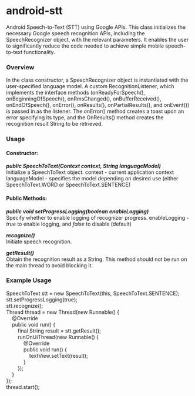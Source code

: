 # android-stt
Android Speech-to-Text (STT) using Google APIs.
This class initializes the necessary Google speech recognition APIs, including the SpeechRecognizer object, with the relevant parameters. It enables the user to significantly reduce the code needed to achieve simple mobile speech-to-text functionality.

### Overview
In the class constructor, a SpeechRecognizer object is instantiated with the user-specified language model.
A custom RecognitionListener, which implements the interface methods (onReadyForSpeech(), onBeginningOfSpeech(), onRmsChanged(), onBufferReceived(), onEndOfSpeech(), onError(), onResults(), onPartialResults(), and onEvent()) is passed in as the listener. The onError() method creates a toast upon an error specifying its type, and the OnResults() method creates the recognition result String to be retrieved.

### Usage
#### Constructor:
**_public SpeechToText(Context context, String languageModel)_**  
Initialize a SpeechToText object.
context - current application context
languageModel - specifies the model depending on desired use (either SpeechToText.WORD or SpeechToText.SENTENCE)

#### Public Methods:
**_public void setProgressLogging(boolean enableLogging)_**  
Specify whether to enable logging of recognizer progress.
enableLogging - _true_ to enable logging, and _false_ to disable (default)

**_recognize()_**  
Initiate speech recognition.

**_getResult()_**  
Obtain the recognition result as a String. This method should not be run on the main thread to avoid blocking it.

### Example Usage
SpeechToText stt = new SpeechToText(this, SpeechToText.SENTENCE);  
stt.setProgressLogging(true);  
stt.recognize();  
Thread thread = new Thread(new Runnable() {  
&nbsp;&nbsp;&nbsp;&nbsp;@Override  
&nbsp;&nbsp;&nbsp;&nbsp;public void run() {  
&nbsp;&nbsp;&nbsp;&nbsp;&nbsp;&nbsp;&nbsp;&nbsp;final String result = stt.getResult();  
&nbsp;&nbsp;&nbsp;&nbsp;&nbsp;&nbsp;&nbsp;&nbsp;runOnUiThread(new Runnable() {  
&nbsp;&nbsp;&nbsp;&nbsp;&nbsp;&nbsp;&nbsp;&nbsp;&nbsp;&nbsp;&nbsp;&nbsp;@Override  
&nbsp;&nbsp;&nbsp;&nbsp;&nbsp;&nbsp;&nbsp;&nbsp;&nbsp;&nbsp;&nbsp;&nbsp;public void run() {  
&nbsp;&nbsp;&nbsp;&nbsp;&nbsp;&nbsp;&nbsp;&nbsp;&nbsp;&nbsp;&nbsp;&nbsp;&nbsp;&nbsp;&nbsp;&nbsp;textView.setText(result);  
&nbsp;&nbsp;&nbsp;&nbsp;&nbsp;&nbsp;&nbsp;&nbsp;&nbsp;&nbsp;&nbsp;&nbsp;}  
&nbsp;&nbsp;&nbsp;&nbsp;&nbsp;&nbsp;&nbsp;&nbsp;});  
&nbsp;&nbsp;&nbsp;&nbsp;}  
});  
thread.start();
